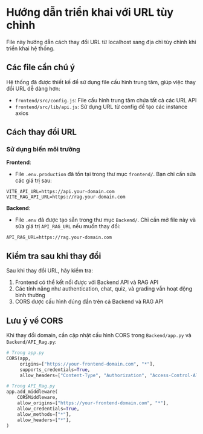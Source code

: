 # Hướng dẫn triển khai với URL tùy chỉnh

File này hướng dẫn cách thay đổi URL từ localhost sang địa chỉ tùy chỉnh khi triển khai hệ thống.

## Các file cần chú ý

Hệ thống đã được thiết kế để sử dụng file cấu hình trung tâm, giúp việc thay đổi URL dễ dàng hơn:

- `frontend/src/config.js`: File cấu hình trung tâm chứa tất cả các URL API
- `frontend/src/lib/api.js`: Sử dụng URL từ config để tạo các instance axios

## Cách thay đổi URL

### Sử dụng biến môi trường

**Frontend**:
- File `.env.production` đã tồn tại trong thư mục `frontend/`. Bạn chỉ cần sửa các giá trị sau:
```
VITE_API_URL=https://api.your-domain.com
VITE_RAG_API_URL=https://rag.your-domain.com
```

**Backend**:
- File `.env` đã được tạo sẵn trong thư mục `Backend/`. Chỉ cần mở file này và sửa giá trị `API_RAG_URL` nếu muốn thay đổi:
```
API_RAG_URL=https://rag.your-domain.com
```

## Kiểm tra sau khi thay đổi

Sau khi thay đổi URL, hãy kiểm tra:

1. Frontend có thể kết nối được với Backend API và RAG API
2. Các tính năng như authentication, chat, quiz, và grading vẫn hoạt động bình thường
3. CORS được cấu hình đúng đắn trên cả Backend và RAG API

## Lưu ý về CORS

Khi thay đổi domain, cần cập nhật cấu hình CORS trong `Backend/app.py` và `Backend/API_Rag.py`:

```python
# Trong app.py
CORS(app, 
     origins=["https://your-frontend-domain.com", "*"],
     supports_credentials=True,
     allow_headers=["Content-Type", "Authorization", "Access-Control-Allow-Credentials"])

# Trong API_Rag.py
app.add_middleware(
    CORSMiddleware,
    allow_origins=["https://your-frontend-domain.com", "*"],
    allow_credentials=True,
    allow_methods=["*"],
    allow_headers=["*"],
)
``` 